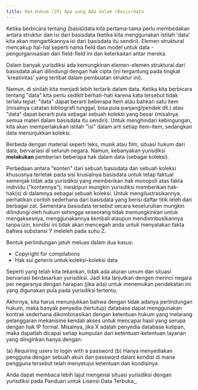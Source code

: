 ```yaml
---
title: Hak Hukum (IP) Apa yang Ada dalam (Basis)data
---
```


Ketika berbicara tentang (basis)data kita pertama-tama perlu membedakan antara struktur dan isi dari basisdata (ketika kita menggunakan istilah 'data' kita akan mengartikannya isi dari basisdata itu sendiri). Elemen struktural mencakup hal-hal seperti nama field dan model untuk data - pengorganisasian dari field-field ini dan keterkaitan antar mereka.

Dalam banyak yurisdiksi ada kemungkinan elemen-elemen struktural dari basisdata akan dilindungi dengan hak cipta (ini tergantung pada tingkat 'kreativitas' yang terlibat dalam pembuatan struktur ini).

Namun, di sinilah kita menjadi lebih tertarik dalam data. Ketika kita berbicara tentang "data" kita perlu sedikit berhati-hati karena kata tersebut tidak terlalu tepat: "data" dapat berarti beberapa item atau bahkan satu item (misalnya catatan bibliografi tunggal, bisa pula panjang/pendek dll.) atau "data" dapat berarti pula sebagai sebuah koleksi yang besar (misalnya semua materi dalam basisdata itu sendiri). Untuk menghindari kebingungan, kita akan memperlakukan istilah "isi" dalam arti setiap item-item, sedangkan data menunjukkan koleksi.

Berbeda dengan material seperti teks, musik atau film, situasi hukum dari data, bervariasi di seluruh negara. Namun, kebanyakan yurisdiksi **melakukan** pemberian beberapa hak dalam data (sebagai koleksi).

Perbedaan antara "konten" dari sebuah basisdata dan sebuah koleksi khususnya terletak pada sisi krusialnya basisdata untuk tetap faktual semenjak tidak ada yurisdiksi yang memberikan hak monopoli atas fakta individu ("kontennya"), meskipun mungkin yurisdiksi memberikan hak-hak(s) di dalamnya sebagai sebuah koleksi. Untuk mengilustrasikannya, perhatikan contoh sederhana dari basisdata yang berisi daftar titik leleh dari berbagai zat. Sementara basisdata tersebut secara keseluruhan mungkin dilindungi oleh hukum sehingga seseorang tidak memungkinkan untuk mengaksesnya, menggunakannya kembali ataupun mendistribusikannya tanpa izin, kondisi ini tidak akan mencegah anda untuk menyatakan fakta bahwa substansi Y meleleh pada suhu Z.

Bentuk perlindungan jatuh meluas dalam dua kasus:

-   Copyright for compilations
-   Hak *sui generis* untuk koleksi-koleksi data

Seperti yang telah kita tekankan, tidak ada aturan umum dan situasi bervariasi berdasarkan yurisdiksi. Jadi kita lanjutkan dengen merinci negara per negaranya dengan harapan (jika ada) untuk menemukan pendekatan ini yang digunakan pula pada yurisdiksi tertentu.

Akhirnya, kita harus menunjukkan bahwa dengan tidak adanya perlindungan hukum, maka banyak penyedia (tertutup) database dapat menggunakan kontrak sederhana dikombinasikan dengan ketentuan hukum yang melarang pelanggaran mekanisme kendali akses untuk mencapai hasil yang serupa dengan hak IP formal. Misalnya, jika X adalah penyedia database kutipan, maka dapatlah dicapai setiap kumpulan dari ketentuan-ketentuan layanan yang diinginkan hanya dengan:

(a) Requiring users to login with a password (b) Hanya menyediakan pengguna dengan sebuah akun dan password dalam kondisi di mana pengguna tersebut telah menyetujui ketentuan dan kondisinya.

Anda dapat membaca lebih lajut mengenai situasi yurisdiksi dengan yurisdiksi pada Panduan untuk Lisensi Data Terbuka\_.